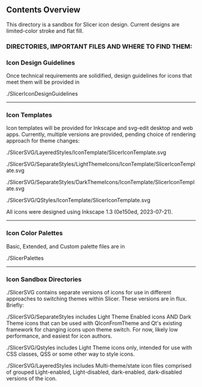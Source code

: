 
## Contents Overview
This directory is a sandbox for Slicer icon design.
Current designs are limited-color stroke and flat fill.

### DIRECTORIES, IMPORTANT FILES AND WHERE TO FIND THEM:

### Icon Design Guidelines
Once technical requirements are solidified, design guidelines for icons that meet them will be provided in 

./SlicerIconDesignGuidelines



---


### Icon Templates
Icon templates will be provided for Inkscape and svg-edit desktop and web apps. Currently, multiple versions are provided, pending choice of rendering approach for theme changes:

./SlicerSVG/LayeredStyles/IconTemplate/SlicerIconTemplate.svg

./SlicerSVG/SeparateStyles/LightThemeIcons/IconTemplate/SlicerIconTemplate.svg

./SlicerSVG/SeparateStyles/DarkThemeIcons/IconTemplate/SlicerIconTemplate.svg

./SlicerSVG/QStyles/IconTemplate/SlicerIconTemplate.svg

All icons were designed using Inkscape 1.3 (0e150ed, 2023-07-21). 



---

### Icon Color Palettes
Basic, Extended, and Custom palette files are in 

./SlicerPalettes


---

### Icon Sandbox Directories
./SlicerSVG contains separate versions of icons for use in different approaches to switching themes within Slicer. These versions are in flux. Briefly:

./SlicerSVG/SeparateStyles includes Light Theme Enabled icons AND Dark Theme icons that can be used with QIconFromTheme and Qt's existing framework for changing icons upon theme switch. For now, likely low performance, and easiest for icon authors.
 
./SlicerSVG/Qstyles includes Light Theme icons only, intended for use with CSS classes, QSS or some other way to style icons.

./SlicerSVG/LayeredStyles includes Multi-theme/state icon files comprised of grouped Light-enabled, Light-disabled, dark-enabled, dark-disabled versions of the icon. 


